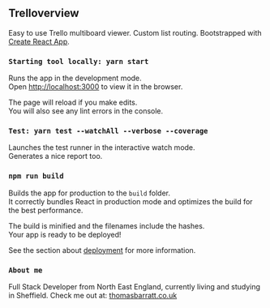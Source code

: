 
## Trelloverview

Easy to use Trello multiboard viewer. Custom list routing.
Bootstrapped with [Create React App](https://github.com/facebook/create-react-app).


### `Starting tool locally: yarn start`

Runs the app in the development mode.<br>
Open [http://localhost:3000](http://localhost:3000) to view it in the browser.

The page will reload if you make edits.<br>
You will also see any lint errors in the console.

### `Test: yarn test --watchAll --verbose --coverage`

Launches the test runner in the interactive watch mode.<br>
Generates a nice report too.

### `npm run build`

Builds the app for production to the `build` folder.<br>
It correctly bundles React in production mode and optimizes the build for the best performance.

The build is minified and the filenames include the hashes.<br>
Your app is ready to be deployed!

See the section about [deployment](https://facebook.github.io/create-react-app/docs/deployment) for more information.


### `About me`
Full Stack Developer from North East England, currently living and studying in Sheffield.
Check me out at: [thomasbarratt.co.uk](https://thomasbarratt.co.uk)
